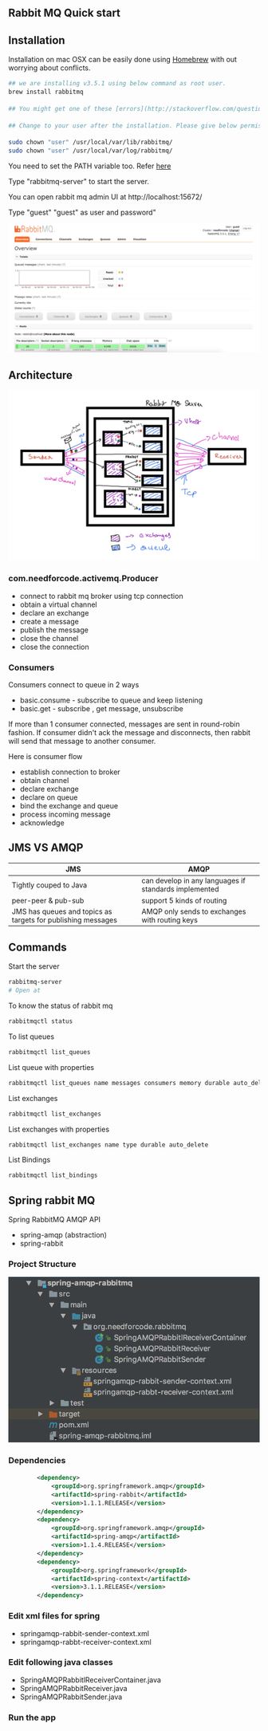## Rabbit MQ Quick start

## Installation

Installation on mac OSX can be easily done using [Homebrew](http://brew.sh/) with out worrying 
about conflicts.

```bash
## we are installing v3.5.1 using below command as root user.
brew install rabbitmq

## You might get one of these [errors](http://stackoverflow.com/questions/19039404/error-cowardly-refusing-to-sudo-brew-install-for-installing-glue-0-3-for-mac).

## Change to your user after the installation. Please give below permissions.

sudo chown "user" /usr/local/var/lib/rabbitmq/
sudo chown "user" /usr/local/var/log/rabbitmq/

```

You need to set the PATH variable too. Refer [here](http://stackoverflow.com/questions/23050120/rabbitmq-command-doesnt-exist)

Type "rabbitmq-server" to start the server.

You can open rabbit mq admin UI at http://localhost:15672/

Type "guest" "guest" as user and password"

![Rabbit mq installation](src/docs/images/rabbit_mq_install.png)

## Architecture

![architecture](src/docs/images/rabbitmq_architecture.jpg)

### com.needforcode.activemq.Producer

- connect to rabbit mq broker using tcp connection
- obtain a virtual channel
- declare an exchange
- create a message
- publish the message
- close the channel
- close the connection

### Consumers

Consumers connect to queue in 2 ways

- basic.consume - subscribe to queue and keep listening
- basic.get - subscribe , get message, unsubscribe

If more than 1 consumer connected, messages are sent in round-robin fashion.
If consumer didn't ack the message and disconnects, then rabbit will send that message to another consumer.

Here is consumer flow

- establish connection to broker
- obtain channel
- declare exchange
- declare on queue
- bind the exchange and queue
- process incoming message
- acknowledge

## JMS VS AMQP

| JMS | AMQP |
|---|---|
| Tightly couped to Java | can develop in any languages if standards implemented |
| peer-peer & pub-sub | support 5 kinds of routing | 
| JMS has queues and topics as targets for publishing messages | AMQP only sends to exchanges with routing keys |



## Commands

Start the server

```bash
rabbitmq-server
# Open at 
```

To know the status of rabbit mq

```bash
rabbitmqctl status
```

To list queues 

```bash
rabbitmqctl list_queues
```

List queue with properties

```bash
rabbitmqctl list_queues name messages consumers memory durable auto_delete
```

List exchanges

```bash
rabbitmqctl list_exchanges
```

List exchanges with properties

```bash
rabbitmqctl list_exchanges name type durable auto_delete
```

List Bindings

```bash
rabbitmqctl list_bindings
```

## Spring rabbit MQ 

Spring RabbitMQ AMQP API

- spring-amqp (abstraction)
- spring-rabbit

### Project Structure

![](src/docs/images/spring_amqp_rabbitmq.png)

### Dependencies

```xml
 		<dependency>
            <groupId>org.springframework.amqp</groupId>
            <artifactId>spring-rabbit</artifactId>
            <version>1.1.1.RELEASE</version>
        </dependency>
        <dependency>
            <groupId>org.springframework.amqp</groupId>
            <artifactId>spring-amqp</artifactId>
            <version>1.1.4.RELEASE</version>
        </dependency>
        <dependency>
            <groupId>org.springframework</groupId>
            <artifactId>spring-context</artifactId>
            <version>3.1.1.RELEASE</version>
        </dependency>
```

###  Edit xml files for spring

- springamqp-rabbit-sender-context.xml
- springamqp-rabbt-receiver-context.xml

### Edit following java classes

- SpringAMQPRabbitlReceiverContainer.java
- SpringAMQPRabbitReceiver.java
- SpringAMQPRabbitSender.java

### Run the app





